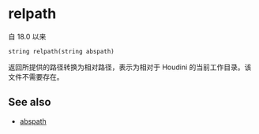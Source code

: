 # relpath

自 18.0 以来

`string relpath(string abspath)`

返回所提供的路径转换为相对路径，表示为相对于 Houdini 的当前工作目录。该文件不需要存在。

## See also

- [abspath](abspath.html)
